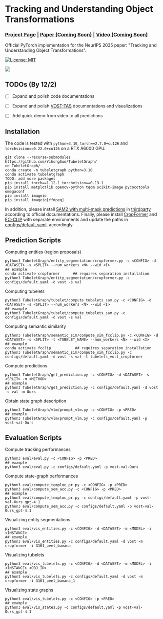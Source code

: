 # Tracking and Understanding Object Transformations
### [Project Page](https://tubelet-graph.github.io/) | [Paper (Coming Soon)](https://github.com/YihongSun/TubeletGraph) | [Video (Coming Soon)](https://github.com/YihongSun/TubeletGraph)

Official PyTorch implementation for the NeurIPS 2025 paper: "Tracking and Understanding Object Transformations".

<a href="#license"><img alt="License: MIT" src="https://img.shields.io/badge/license-MIT-blue.svg"/></a>  

![](assets/teaser.png)

## TODOs (By 12/2)
- [ ] Expand and polish code documentations
- [ ] Expand and polish [VOST-TAS](https://github.com/YihongSun/TubeletGraph/blob/main/assets/vost_tas.json) documentations and visualizations
- [ ] Add quick demo from video to all predictions


## Installation
The code is tested with `python=3.10`, `torch==2.7.0+cu126` and `torchvision==0.22.0+cu126` on a RTX A6000 GPU.
```
git clone --recurse-submodules https://github.com/YihongSun/TubeletGraph/
cd TubeletGraph/
conda create -n tubeletgraph python=3.10
conda activate tubeletgraph
TODO: add more packages
pip install torch==1.12.1 torchvision==0.13.1
pip install matplotlib opencv-python tqdm scikit-image pycocotools omegaconf
pip install imageio
pip install imageio[ffmpeg]
```
In addition, please install [SAM2 with multi-mask predictions](https://github.com/YihongSun/sam2/tree/fb5e452074cd8bf2da3e2d9b4108e480b7f07276) in [thirdparty](thirdparty) according to official documentations. Finally, please install [CropFormer](https://github.com/qqlu/Entity/blob/6e7e13ac91ef508088e1b848167c01f19b00b512/Entityv2/README.md) and [FC-CLIP](https://github.com/bytedance/fc-clip/tree/2b0bbe213070d44da9182530fa2e826fef03f974) with separate environments and update the paths in [configs/default.yaml](configs/default.yaml), accordingly.


## Prediction Scripts
Computing entities (region proposals)
```
python3 TubeletGraph/entity_segmentation/cropformer.py -c <CONFIG> -d <DATASET> -s <SPLIT> --num_workers <N> --wid <I>
## example
conda activate cropformer      ## requires separation installation
python3 TubeletGraph/entity_segmentation/cropformer.py -c configs/default.yaml -d vost -s val
```

Computing tubelets 
```
python3 TubeletGraph/tubelet/compute_tubelets_sam.py -c <CONFIG> -d <DATASET> -s <SPLIT> --num_workers <N> --wid <I>
## example
python3 TubeletGraph/tubelet/compute_tubelets_sam.py -c configs/default.yaml -d vost -s val
```

Computing semantic similarity 
```
python3 TubeletGraph/semantic_sim/compute_sim_fcclip.py -c <CONFIG> -d <DATASET> -s <SPLIT> -t <TUBELET_NAME> --num_workers <N> --wid <I>
## example
conda activate fcclip           ## requires separation installation
python3 TubeletGraph/semantic_sim/compute_sim_fcclip.py -c configs/default.yaml -d vost -s val -t tubelets_vost_cropformer
```

Compute predictions
```
python3 TubeletGraph/get_prediction.py -c <CONFIG> -d <DATASET> -s <SPLIT> -m <METHOD>
## example
python3 TubeletGraph/get_prediction.py -c configs/default.yaml -d vost -s val -m Ours
```

Obtain state graph description
```
python3 TubeletGraph/vlm/prompt_vlm.py -c <CONFIG> -p <PRED>
## example
python3 TubeletGraph/vlm/prompt_vlm.py -c configs/default.yaml -p vost-val-Ours
```

## Evaluation Scripts
Compute tracking performances
```
python3 eval/eval.py -c <CONFIG> -p <PRED>
## example
python3 eval/eval.py -c configs/default.yaml -p vost-val-Ours
```

Compute state-graph performances
```
python3 eval/compute_temploc_pr.py -c <CONFIG> -p <PRED>
python3 eval/compute_sem_acc.py -c <CONFIG> -p <PRED>
## example
python3 eval/compute_temploc_pr.py -c configs/default.yaml -p vost-val-Ours_gpt-4.1
python3 eval/compute_sem_acc.py -c configs/default.yaml -p vost-val-Ours_gpt-4.1
```

Visualizing entity segmentations
```
python3 eval/vis_entities.py -c <CONFIG> -d <DATASET> -m <MODEL> -i <INSTANCE>
## example
python3 eval/vis_entities.py -c configs/default.yaml -d vost -m cropformer -i 3161_peel_banana 
```

Visualizing tubelets
```
python3 eval/vis_tubelets.py -c <CONFIG> -d <DATASET> -m <MODEL> -i <INSTANCE>_<OBJ_ID>
## example
python3 eval/vis_tubelets.py -c configs/default.yaml -d vost -m cropformer -i 3161_peel_banana_1
```

Visualizing state graphs
```
python3 eval/vis_tubelets.py -c <CONFIG> -p <PRED>
## example
python3 eval/vis_states.py -c configs/default.yaml -p vost-val-Ours_gpt-4.1
```
